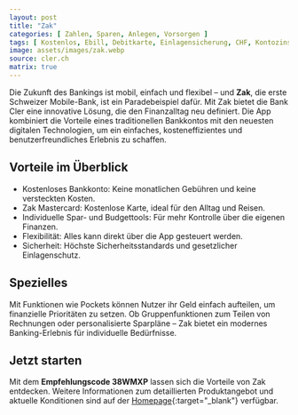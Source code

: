 ```yaml
---
layout: post
title: "Zak"
categories: [ Zahlen, Sparen, Anlegen, Vorsorgen ]
tags: [ Kostenlos, Ebill, Debitkarte, Einlagensicherung, CHF, Kontozins, Sparzins]
image: assets/images/zak.webp
source: cler.ch
matrix: true
---
```


Die Zukunft des Bankings ist mobil, einfach und flexibel – und **Zak**, die erste Schweizer Mobile-Bank, ist ein Paradebeispiel dafür. Mit Zak bietet die Bank Cler eine innovative Lösung, die den Finanzalltag neu definiert. Die App kombiniert die Vorteile eines traditionellen Bankkontos mit den neuesten digitalen Technologien, um ein einfaches, kosteneffizientes und benutzerfreundliches Erlebnis zu schaffen.

## Vorteile im Überblick
- Kostenloses Bankkonto: Keine monatlichen Gebühren und keine versteckten Kosten.
- Zak Mastercard: Kostenlose Karte, ideal für den Alltag und Reisen.
- Individuelle Spar- und Budgettools: Für mehr Kontrolle über die eigenen Finanzen.
- Flexibilität: Alles kann direkt über die App gesteuert werden.
- Sicherheit: Höchste Sicherheitsstandards und gesetzlicher Einlagenschutz.

## Spezielles
Mit Funktionen wie Pockets können Nutzer ihr Geld einfach aufteilen, um finanzielle Prioritäten zu setzen. Ob Gruppenfunktionen zum Teilen von Rechnungen oder personalisierte Sparpläne – Zak bietet ein modernes Banking-Erlebnis für individuelle Bedürfnisse.

## Jetzt starten
Mit dem **Empfehlungscode 38WMXP** lassen sich die Vorteile von Zak entdecken. Weitere Informationen zum detaillierten Produktangebot und aktuelle Konditionen sind auf der [Homepage](https://www.cler.ch/de/info/zak){:target="_blank"} verfügbar.
